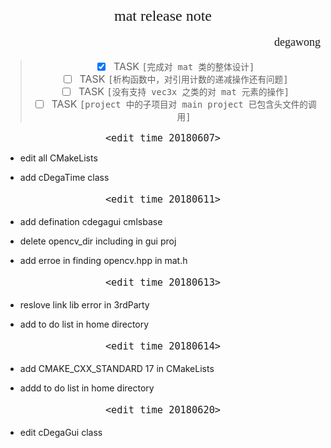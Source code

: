 #
<font size = 5 face="黑体">
<center>mat release note<center>
</font>

<font size = 4 face="黑体">
<p align="right">degawong<p>
</font>

<p align="left">
<font size = 3>

> - [x] TASK `[完成对 mat 类的整体设计]`
> - [ ] TASK `[析构函数中，对引用计数的递减操作还有问题]`
> - [ ] TASK `[没有支持 vec3x 之类的对 mat 元素的操作]`
> - [ ] TASK `[project 中的子项目对 main project 已包含头文件的调用]`

</font>
<p>

<font size = 4 face="黑体">

`<edit time 20180607>`

</font>

* <p align="left">edit all CMakeLists<p>
* <p align="left">add cDegaTime class<p>

<font size = 4 face="黑体">

`<edit time 20180611>`

</font>

* <p align="left">add defination cdegagui cmlsbase <p>
* <p align="left">delete opencv_dir including in gui proj <p>
* <p align="left">add erroe in finding opencv.hpp in mat.h <p>

<font size = 4 face="黑体">

`<edit time 20180613>`

</font>

* <p align="left">reslove link lib error in 3rdParty<p>
* <p align="left">add to do list in home directory<p>

<font size = 4 face="黑体">

`<edit time 20180614>`

</font>

* <p align="left">add CMAKE_CXX_STANDARD 17 in CMakeLists<p>
* <p align="left">addd to do list in home directory<p>

<font size = 4 face="黑体">

`<edit time 20180620>`

</font>

* <p align="left">edit cDegaGui class<p>

